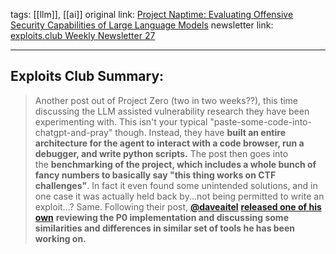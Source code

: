 tags: [[llm]], [[ai]] 
original link: [Project Naptime: Evaluating Offensive Security Capabilities of Large Language Models](https://googleprojectzero.blogspot.com/2024/06/project-naptime.html?ref=blog.exploits.club)
newsletter link: [exploits.club Weekly Newsletter 27](https://blog.exploits.club/exploits-club-weekly-newsletter-27/)

---
## Exploits Club Summary:
> Another post out of Project Zero (two in two weeks??), this time discussing the LLM assisted vulnerability research they have been experimenting with. This isn't your typical "paste-some-code-into-chatgpt-and-pray" though. Instead, they have **built an entire architecture for the agent to interact with a code browser, run a debugger, and write python scripts.** The post then goes into the **benchmarking of the project, which includes a whole bunch of fancy numbers to basically say "this thing works on CTF challenges"**. In fact it even found some unintended solutions, and in one case it was actually held back by...not being permitted to write an exploit...? Same. Following their post, [**@daveaitel**](https://x.com/daveaitel?ref=blog.exploits.club) [**released one of his own**](https://cybersecpolitics.blogspot.com/2024/06/automated-llm-bugfinders.html?m=1&ref=blog.exploits.club) **reviewing the P0 implementation and discussing some similarities and differences in similar set of tools he has been working on.**